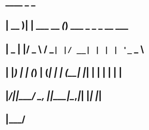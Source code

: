 #  ____  _             _                      
# | __ )| | ___   __ _(_) ___ _   _ _ __ ___  
# |  _ \| |/ _ \ / _` | |/ __| | | | '_ ` _ \ 
# | |_) | | (_) | (_| | | (__| |_| | | | | | |
# |____/|_|\___/ \__, |_|\___|\__,_|_| |_| |_|
#               |___/                        